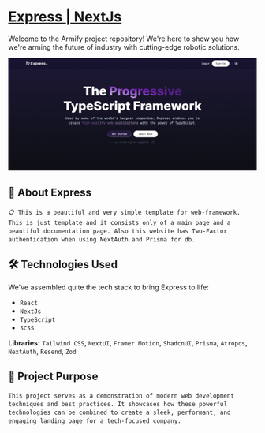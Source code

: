 # [Express | NextJs](https://express-next-js.vercel.app)

Welcome to the Armify project repository! We're here to show you how we're arming the future of industry with cutting-edge robotic solutions.

![Banner](./public/Express-NextJs-banner.png)

## 🤖 About Express
`📋 This is a beautiful and very simple template for web-framework. This is just template and it consists only of a main page and a beautiful documentation page. Also this website has Two-Factor authentication when using NextAuth and Prisma for db.`

## 🛠 Technologies Used

We've assembled quite the tech stack to bring Express to life:

- `React`
- `NextJs`
- `TypeScript`
- `SCSS`

**Libraries:** `Tailwind CSS`, `NextUI`, `Framer Motion`, `ShadcnUI`, `Prisma`, `Atropos`, `NextAuth`, `Resend`, `Zod`

## 🎯 Project Purpose
`This project serves as a demonstration of modern web development techniques and best practices. It showcases how these powerful technologies can be combined to create a sleek, performant, and engaging landing page for a tech-focused company.`


